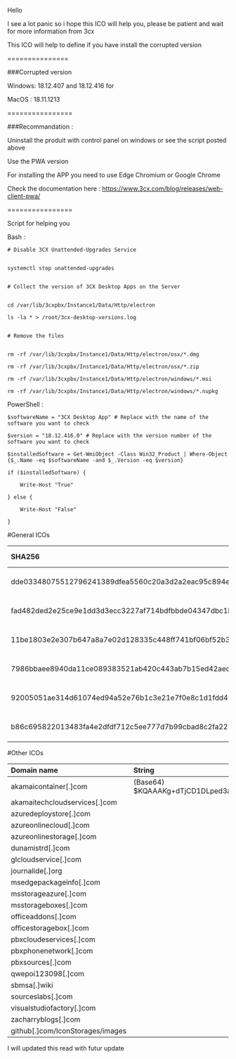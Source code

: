 Hello


I see a lot panic so i hope this ICO will help you, please be patient and wait for more information from 3cx


This ICO will help to define if you have install the corrupted version

===============


###Corrupted version



Windows: 18.12.407 and 18.12.416 for


MacOS : 18.11.1213


================


###Recommandation :


Uninstall the produit with control panel on windows or see the script posted above

Use the PWA version


For installing the APP you need to use Edge Chromium or Google Chrome


Check the documentation here : https://www.3cx.com/blog/releases/web-client-pwa/


================


Script for helping you 


Bash : 


    # Disable 3CX Unattended-Upgrades Service


    systemctl stop unattended-upgrades


    # Collect the version of 3CX Desktop Apps on the Server


    cd /var/lib/3cxpbx/Instance1/Data/Http/electron

    ls -la * > /root/3cx-desktop-versions.log


    # Remove the files


    rm -rf /var/lib/3cxpbx/Instance1/Data/Http/electron/osx/*.dmg

    rm -rf /var/lib/3cxpbx/Instance1/Data/Http/electron/osx/*.zip

    rm -rf /var/lib/3cxpbx/Instance1/Data/Http/electron/windows/*.msi

    rm -rf /var/lib/3cxpbx/Instance1/Data/Http/electron/windows/*.nupkg



PowerShell :

    $softwareName = "3CX Desktop App" # Replace with the name of the software you want to check

    $version = "18.12.416.0" # Replace with the version number of the software you want to check

    $installedSoftware = Get-WmiObject -Class Win32_Product | Where-Object {$_.Name -eq $softwareName -and $_.Version -eq $version}

    if ($installedSoftware) {

        Write-Host "True"

    } else {

        Write-Host "False"

    }



#General ICOs

|SHA256	|Operating System|Installer SHA256|FileName|Virus Total|
|:------|:---------------|:---------------|:-------|:----------|
|dde03348075512796241389dfea5560c20a3d2a2eac95c894e7bbed5e85a0acc|	Windows	|aa124a4b4df12b34e74ee7f6c683b2ebec4ce9a8edcf9be345823b4fdcf5d868|	3cxdesktopapp-18.12.407.msi|	Virus Total Link
|fad482ded2e25ce9e1dd3d3ecc3227af714bdfbbde04347dbc1b21d6a3670405|	Windows	|59e1edf4d82fae4978e97512b0331b7eb21dd4b838b850ba46794d9c7a2c0983|	3cxdesktopapp-18.12.416.msi|	Virus Total Link
|11be1803e2e307b647a8a7e02d128335c448ff741bf06bf52b332e0bbf423b03|	Windows	||d3dcompiler_47.dll|	Virus Total Link
|7986bbaee8940da11ce089383521ab420c443ab7b15ed42aed91fd31ce833896|	Windows	||ffmpeg.dll|	Virus Total Link
|92005051ae314d61074ed94a52e76b1c3e21e7f0e8c1d1fdd497a006ce45fa61|	macOS	|5407cda7d3a75e7b1e030b1f33337a56f293578ffa8b3ae19c671051ed314290|	3CXDesktopApp-18.11.1213.dmg|	Virus Total Link
|b86c695822013483fa4e2dfdf712c5ee777d7b99cbad8c2fa2274b133481eadb|	macOS	|e6bbc33815b9f20b0cf832d7401dd893fbc467c800728b5891336706da0dbcec|	3cxdesktopapp-latest.dmg|	Virus Total Link



#Other ICOs



|Domain name|String|Email|
|:------|:---------------|:---------------|
akamaicontainer[.]com|	(Base64) $KQAAAKg+dTjCD1DLped3aAe8CookwQWzhaбsxQrtzFo3oPSeis4u0W+4SML2v0u+AMgvjGSHFffy4wmikaas64EHqK9161fil/ZtsXN3hBAZac9JzxGG2dtyPWMMSVxiWkg7HgVfpCU=	|cliegogarcia@proton[.]me|philip.je@proton[.]me|
akamaitechcloudservices[.]com|
azuredeploystore[.]com|	
azureonlinecloud[.]com|	
azureonlinestorage[.]com|	
dunamistrd[.]com|		
glcloudservice[.]com|	
journalide[.]org|		
msedgepackageinfo[.]com|	
msstorageazure[.]com|		
msstorageboxes[.]com|		
officeaddons[.]com|	
officestoragebox[.]com|	
pbxcloudeservices[.]com|	
pbxphonenetwork[.]com|	
pbxsources[.]com|	
qwepoi123098[.]com|		
sbmsa[.]wiki|	
sourceslabs[.]com|	
visualstudiofactory[.]com|		
zacharryblogs[.]com|	
github[.]com/IconStorages/images|	
	

I will updated this read with futur update
